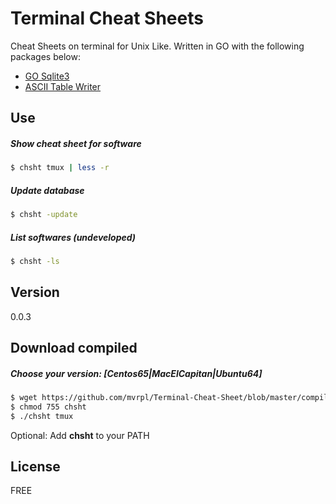 # Terminal Cheat Sheets

Cheat Sheets on terminal for Unix Like. Written in GO with the following packages below:

  - [GO Sqlite3](https://github.com/mattn/go-sqlite3)
  - [ASCII Table Writer](https://github.com/olekukonko/tablewriter)

## Use
##### Show cheat sheet for software
```sh
$ chsht tmux | less -r
```
##### Update database
```sh
$ chsht -update
```
##### List softwares (undeveloped)
```sh
$ chsht -ls
```

## Version

0.0.3

## Download compiled

##### Choose your version: [Centos65|MacElCapitan|Ubuntu64]
```sh
$ wget https://github.com/mvrpl/Terminal-Cheat-Sheet/blob/master/compiled/[Centos65|MacElCapitan|Ubuntu64]/chsht?raw=true -O chsht
$ chmod 755 chsht
$ ./chsht tmux
```
Optional: Add **chsht** to your PATH

## License

FREE
